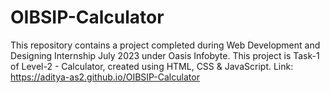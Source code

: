 # OIBSIP-Calculator
This repository contains a project completed during Web Development and Designing Internship July 2023 under Oasis Infobyte. This project is Task-1 of Level-2 - Calculator,  created using HTML, CSS &amp; JavaScript.
Link: https://aditya-as2.github.io/OIBSIP-Calculator

